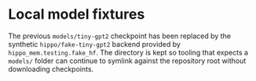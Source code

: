 # Local model fixtures

The previous `models/tiny-gpt2` checkpoint has been replaced by the
synthetic `hippo/fake-tiny-gpt2` backend provided by
`hippo_mem.testing.fake_hf`. The directory is kept so tooling that
expects a `models/` folder can continue to symlink against the repository
root without downloading checkpoints.
